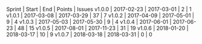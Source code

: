 Sprint | Start      | End        | Points | Issues
v1.0.0 | 2017-02-23 | 2017-03-01 | 2      | 1
v1.0.1 | 2017-03-08 | 2017-03-29 | 37     | 7
v1.0.2 | 2017-04-09 | 2017-05-01 | 9      | 4
v1.0.3 | 2017-05-03 | 2017-05-30 | 9      | 4
v1.0.4 | 2017-06-01 | 2017-06-23 | 48     | 15
v1.0.5 | 2017-08-01 | 2017-11-23 | 31     | 19
v1.0.6 | 2018-01-20 | 2018-03-17 | 10     | 9
v1.0.7 | 2018-03-18 | 2018-03-31 | 0      | 0
